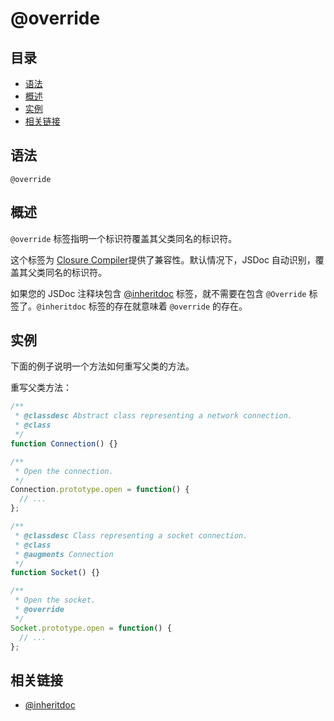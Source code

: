 <!--
title: @override
order: 347
author: yuer
-->

# @override

## 目录

- [语法](#语法)
- [概述](#概述)
- [实例](#实例)
- [相关链接](#相关链接)

## 语法

```
@override
```

## 概述

`@override` 标签指明一个标识符覆盖其父类同名的标识符。

这个标签为 [Closure Compiler](https://developers.google.com/closure/compiler/)提供了兼容性。默认情况下，JSDoc 自动识别，覆盖其父类同名的标识符。

如果您的 JSDoc 注释块包含 [@inheritdoc](./tags-inheritdoc.md) 标签，就不需要在包含 `@Override` 标签了。`@inheritdoc` 标签的存在就意味着 `@override` 的存在。

## 实例

下面的例子说明一个方法如何重写父类的方法。

重写父类方法：

```js
/**
 * @classdesc Abstract class representing a network connection.
 * @class
 */
function Connection() {}

/**
 * Open the connection.
 */
Connection.prototype.open = function() {
  // ...
};

/**
 * @classdesc Class representing a socket connection.
 * @class
 * @augments Connection
 */
function Socket() {}

/**
 * Open the socket.
 * @override
 */
Socket.prototype.open = function() {
  // ...
};
```

## 相关链接

- [@inheritdoc](./tags-inheritdoc.md)